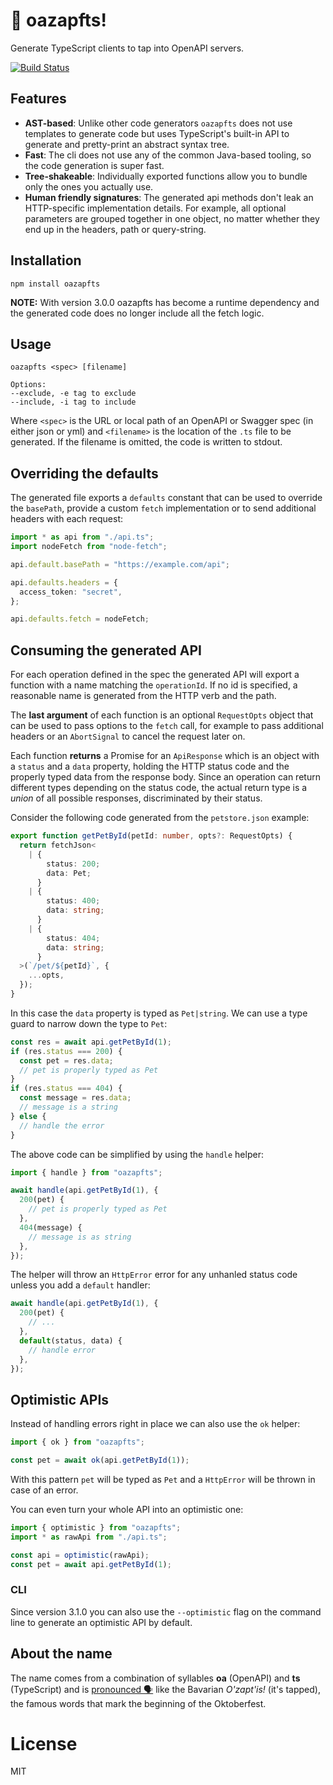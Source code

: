 # 🍻 oazapfts!

Generate TypeScript clients to tap into OpenAPI servers.

[![Build Status](https://travis-ci.org/cellular/oazapfts.svg?branch=master)](https://travis-ci.org/cellular/oazapfts)

## Features

- **AST-based**:
  Unlike other code generators `oazapfts` does not use templates to generate code but uses TypeScript's built-in API to generate and pretty-print an abstract syntax tree.
- **Fast**: The cli does not use any of the common Java-based tooling, so the code generation is super fast.
- **Tree-shakeable**: Individually exported functions allow you to bundle only the ones you actually use.
- **Human friendly signatures**: The generated api methods don't leak an HTTP-specific implementation details. For example, all optional parameters are grouped together in one object, no matter whether they end up in the headers, path or query-string.

## Installation

```
npm install oazapfts
```

**NOTE:** With version 3.0.0 oazapfts has become a runtime dependency and the generated code does no longer include all the fetch logic.

## Usage

```
oazapfts <spec> [filename]

Options:
--exclude, -e tag to exclude
--include, -i tag to include
```

Where `<spec>` is the URL or local path of an OpenAPI or Swagger spec (in either json or yml) and `<filename>` is the location of the `.ts` file to be generated. If the filename is omitted, the code is written to stdout.

## Overriding the defaults

The generated file exports a `defaults` constant that can be used to override the `basePath`, provide a custom `fetch` implementation or to send additional headers with each request:

```ts
import * as api from "./api.ts";
import nodeFetch from "node-fetch";

api.default.basePath = "https://example.com/api";

api.defaults.headers = {
  access_token: "secret",
};

api.defaults.fetch = nodeFetch;
```

## Consuming the generated API

For each operation defined in the spec the generated API will export a function with a name matching the `operationId`. If no id is specified, a reasonable name is generated from the HTTP verb and the path.

The **last argument** of each function is an optional `RequestOpts` object that can be used to pass options to the `fetch` call, for example to pass additional headers or an `AbortSignal` to cancel the request later on.

Each function **returns** a Promise for an `ApiResponse` which is an object with a `status` and a `data` property, holding the HTTP status code and the properly typed data from the response body. Since an operation can return different types depending on the status code, the actual return type is a _union_ of all possible responses, discriminated by their status.

Consider the following code generated from the `petstore.json` example:

```ts
export function getPetById(petId: number, opts?: RequestOpts) {
  return fetchJson<
    | {
        status: 200;
        data: Pet;
      }
    | {
        status: 400;
        data: string;
      }
    | {
        status: 404;
        data: string;
      }
  >(`/pet/${petId}`, {
    ...opts,
  });
}
```

In this case the `data` property is typed as `Pet|string`. We can use a type guard to narrow down the type to `Pet`:

```ts
const res = await api.getPetById(1);
if (res.status === 200) {
  const pet = res.data;
  // pet is properly typed as Pet
}
if (res.status === 404) {
  const message = res.data;
  // message is a string
} else {
  // handle the error
}
```

The above code can be simplified by using the `handle` helper:

```ts
import { handle } from "oazapfts";

await handle(api.getPetById(1), {
  200(pet) {
    // pet is properly typed as Pet
  },
  404(message) {
    // message is as string
  },
});
```

The helper will throw an `HttpError` error for any unhanled status code unless you add a `default` handler:

```ts
await handle(api.getPetById(1), {
  200(pet) {
    // ...
  },
  default(status, data) {
    // handle error
  },
});
```

## Optimistic APIs

Instead of handling errors right in place we can also use the `ok` helper:

```ts
import { ok } from "oazapfts";

const pet = await ok(api.getPetById(1));
```

With this pattern `pet` will be typed as `Pet` and a `HttpError` will be thrown in case of an error.

You can even turn your whole API into an optimistic one:

```ts
import { optimistic } from "oazapfts";
import * as rawApi from "./api.ts";

const api = optimistic(rawApi);
const pet = await api.getPetById(1);
```

### CLI

Since version 3.1.0 you can also use the `--optimistic` flag on the command line to generate an optimistic API by default.

## About the name

The name comes from a combination of syllables **oa** (OpenAPI) and **ts** (TypeScript) and is [pronounced 🗣](https://youtu.be/chvb-K95rBE) like the Bavarian _O'zapt'is!_ (it's tapped), the famous words that mark the beginning of the Oktoberfest.

# License

MIT
